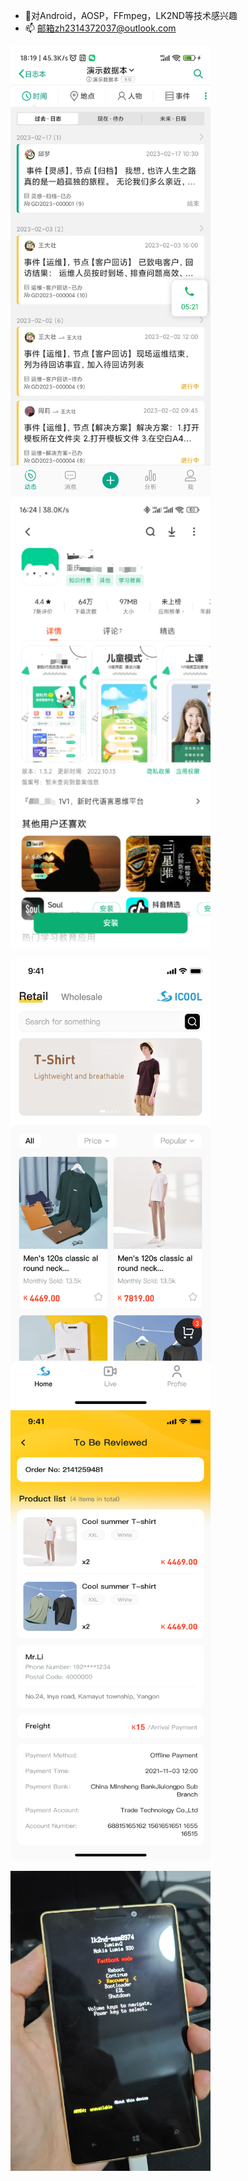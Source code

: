 - 🎈对Android，AOSP，FFmpeg，LK2ND等技术感兴趣
- 📫 邮箱zh2314372037@outlook.com

<img src="https://github.com/2314372037/2314372037/blob/main/mmexport1753344876571.jpg" width="320px" height="720px" > <img src="https://github.com/2314372037/2314372037/blob/main/0846262e8897750450f25aa60bbd6146.jpeg" width="320px" height="720px" >

<img src="https://github.com/2314372037/2314372037/blob/main/t_home.png" width="320px" height="720px" > <img src="https://github.com/2314372037/2314372037/blob/main/t_order.png" width="320px" height="720px" >

<img src="https://github.com/2314372037/2314372037/blob/main/lumia930lk2nd.png" width="320px" height="480px" >


<!---
2314372037/2314372037 is a ✨ special ✨ repository because its `README.md` (this file) appears on your GitHub profile.
You can click the Preview link to take a look at your changes.
--->
